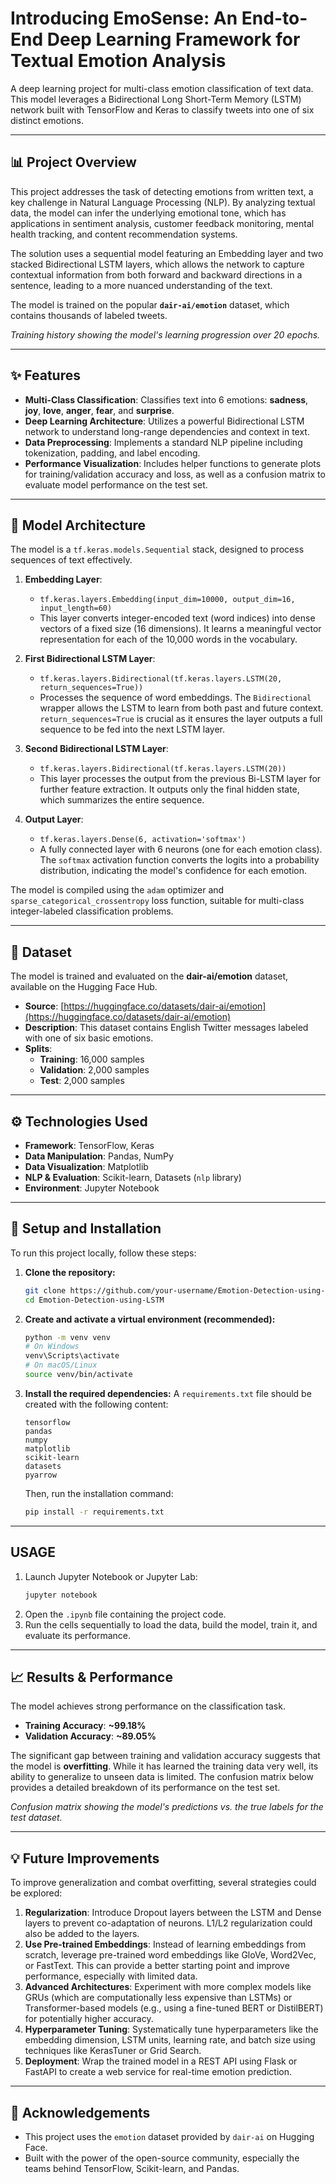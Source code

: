 # Introducing EmoSense: An End-to-End Deep Learning Framework for Textual Emotion Analysis

[](https://www.python.org/downloads/)
[](https://www.tensorflow.org/)
[](https://opensource.org/licenses/MIT)

A deep learning project for multi-class emotion classification of text data. This model leverages a Bidirectional Long Short-Term Memory (LSTM) network built with TensorFlow and Keras to classify tweets into one of six distinct emotions.

-----

## 📊 Project Overview

This project addresses the task of detecting emotions from written text, a key challenge in Natural Language Processing (NLP). By analyzing textual data, the model can infer the underlying emotional tone, which has applications in sentiment analysis, customer feedback monitoring, mental health tracking, and content recommendation systems.

The solution uses a sequential model featuring an Embedding layer and two stacked Bidirectional LSTM layers, which allows the network to capture contextual information from both forward and backward directions in a sentence, leading to a more nuanced understanding of the text.

The model is trained on the popular **`dair-ai/emotion`** dataset, which contains thousands of labeled tweets.

*Training history showing the model's learning progression over 20 epochs.*

-----

## ✨ Features

  * **Multi-Class Classification**: Classifies text into 6 emotions: **sadness**, **joy**, **love**, **anger**, **fear**, and **surprise**.
  * **Deep Learning Architecture**: Utilizes a powerful Bidirectional LSTM network to understand long-range dependencies and context in text.
  * **Data Preprocessing**: Implements a standard NLP pipeline including tokenization, padding, and label encoding.
  * **Performance Visualization**: Includes helper functions to generate plots for training/validation accuracy and loss, as well as a confusion matrix to evaluate model performance on the test set.

-----

## 🧠 Model Architecture

The model is a `tf.keras.models.Sequential` stack, designed to process sequences of text effectively.

1.  **Embedding Layer**:

      * `tf.keras.layers.Embedding(input_dim=10000, output_dim=16, input_length=60)`
      * This layer converts integer-encoded text (word indices) into dense vectors of a fixed size (16 dimensions). It learns a meaningful vector representation for each of the 10,000 words in the vocabulary.

2.  **First Bidirectional LSTM Layer**:

      * `tf.keras.layers.Bidirectional(tf.keras.layers.LSTM(20, return_sequences=True))`
      * Processes the sequence of word embeddings. The `Bidirectional` wrapper allows the LSTM to learn from both past and future context. `return_sequences=True` is crucial as it ensures the layer outputs a full sequence to be fed into the next LSTM layer.

3.  **Second Bidirectional LSTM Layer**:

      * `tf.keras.layers.Bidirectional(tf.keras.layers.LSTM(20))`
      * This layer processes the output from the previous Bi-LSTM layer for further feature extraction. It outputs only the final hidden state, which summarizes the entire sequence.

4.  **Output Layer**:

      * `tf.keras.layers.Dense(6, activation='softmax')`
      * A fully connected layer with 6 neurons (one for each emotion class). The `softmax` activation function converts the logits into a probability distribution, indicating the model's confidence for each emotion.

The model is compiled using the `adam` optimizer and `sparse_categorical_crossentropy` loss function, suitable for multi-class integer-labeled classification problems.

-----

## 💾 Dataset

The model is trained and evaluated on the **dair-ai/emotion** dataset, available on the Hugging Face Hub.

  * **Source**: [https://huggingface.co/datasets/dair-ai/emotion](https://huggingface.co/datasets/dair-ai/emotion)
  * **Description**: This dataset contains English Twitter messages labeled with one of six basic emotions.
  * **Splits**:
      * **Training**: 16,000 samples
      * **Validation**: 2,000 samples
      * **Test**: 2,000 samples

-----

## ⚙️ Technologies Used

  * **Framework**: TensorFlow, Keras
  * **Data Manipulation**: Pandas, NumPy
  * **Data Visualization**: Matplotlib
  * **NLP & Evaluation**: Scikit-learn, Datasets (`nlp` library)
  * **Environment**: Jupyter Notebook

-----

## 🚀 Setup and Installation

To run this project locally, follow these steps:

1.  **Clone the repository:**

    ```bash
    git clone https://github.com/your-username/Emotion-Detection-using-LSTM.git
    cd Emotion-Detection-using-LSTM
    ```

2.  **Create and activate a virtual environment (recommended):**

    ```bash
    python -m venv venv
    # On Windows
    venv\Scripts\activate
    # On macOS/Linux
    source venv/bin/activate
    ```

3.  **Install the required dependencies:**
    A `requirements.txt` file should be created with the following content:

    ```
    tensorflow
    pandas
    numpy
    matplotlib
    scikit-learn
    datasets
    pyarrow
    ```

    Then, run the installation command:

    ```bash
    pip install -r requirements.txt
    ```

-----

## USAGE

1.  Launch Jupyter Notebook or Jupyter Lab:
    ```bash
    jupyter notebook
    ```
2.  Open the `.ipynb` file containing the project code.
3.  Run the cells sequentially to load the data, build the model, train it, and evaluate its performance.

-----

## 📈 Results & Performance

The model achieves strong performance on the classification task.

  * **Training Accuracy**: **\~99.18%**
  * **Validation Accuracy**: **\~89.05%**

The significant gap between training and validation accuracy suggests that the model is **overfitting**. While it has learned the training data very well, its ability to generalize to unseen data is limited. The confusion matrix below provides a detailed breakdown of its performance on the test set.

*Confusion matrix showing the model's predictions vs. the true labels for the test dataset.*

-----

## 💡 Future Improvements

To improve generalization and combat overfitting, several strategies could be explored:

1.  **Regularization**: Introduce Dropout layers between the LSTM and Dense layers to prevent co-adaptation of neurons. L1/L2 regularization could also be added to the layers.
2.  **Use Pre-trained Embeddings**: Instead of learning embeddings from scratch, leverage pre-trained word embeddings like GloVe, Word2Vec, or FastText. This can provide a better starting point and improve performance, especially with limited data.
3.  **Advanced Architectures**: Experiment with more complex models like GRUs (which are computationally less expensive than LSTMs) or Transformer-based models (e.g., using a fine-tuned BERT or DistilBERT) for potentially higher accuracy.
4.  **Hyperparameter Tuning**: Systematically tune hyperparameters like the embedding dimension, LSTM units, learning rate, and batch size using techniques like KerasTuner or Grid Search.
5.  **Deployment**: Wrap the trained model in a REST API using Flask or FastAPI to create a web service for real-time emotion prediction.

-----


## 🙏 Acknowledgements

  * This project uses the `emotion` dataset provided by `dair-ai` on Hugging Face.
  * Built with the power of the open-source community, especially the teams behind TensorFlow, Scikit-learn, and Pandas.

